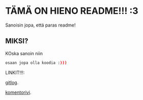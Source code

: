 # TÄMÄ ON HIENO README!!! :3

Sanoisin jopa, että paras readme!

## MIKSI?

KOska sanoin niin

```bash
osaan jopa olla koodia :)))
```

LINKIT!!!:

[gitlog](https://github.com/GlobalYam/ot-harjoitustyo/blob/main/laskarit/viikko1/gitlog.txt).


[komentorivi](https://github.com/GlobalYam/ot-harjoitustyo/blob/main/laskarit/viikko1/komentorivi.txt).
